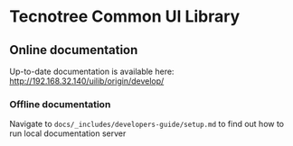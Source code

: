 # Tecnotree Common UI Library

## Online documentation

Up-to-date documentation is available here: http://192.168.32.140/uilib/origin/develop/

### Offline documentation

Navigate to `docs/_includes/developers-guide/setup.md` to find out how to run local documentation server
